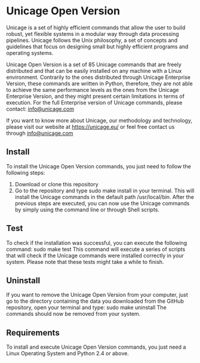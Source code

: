 # Unicage Open Version
Unicage is a set of highly efficient commands that allow the user to build robust, yet flexible systems in a modular way through data processing pipelines. Unicage follows the Unix philosophy, a set of concepts and guidelines that focus on designing small but highly efficient programs and operating systems.

Unicage Open Version is a set of 85 Unicage commands that are freely distributed and that can be easily installed on any machine with a Linux environment. Contrarily to the ones distributed through Unicage Enterprise Version, these commands are written in Python, therefore, they are not able to achieve the same performance levels as the ones from the Unicage Enterprise Version, and they might present certain limitations in terms of execution. 
For the full Enterprise version of Unicage commands, please contact: info@unicage.com

If you want to know more about Unicage, our methodology and technology, please visit our website at https://unicage.eu/ or feel free contact us through info@unicage.com


## Install
To install the Unicage Open Version commands, you just need to follow the following steps: 
1)	Download or clone this repository 
2)	Go to the repository and type sudo make install in your terminal.
This will install the Unicage commands in the default path /usr/local/bin.
After the previous steps are executed, you can now use the Unicage commands by simply using the command line or through Shell scripts. 


## Test
To check if the installation was successful, you can execute the following command: sudo make test 
This command will execute a series of scripts that will check if the Unicage commands were installed correctly in your system. Please note that these tests might take a while to finish. 


## Uninstall
If you want to remove the Unicage Open Version from your computer, just go to the directory containing the data you downloaded from the GitHub repository, open your terminal and type: sudo make uninstall The commands should now be removed from your system.


## Requirements
To install and execute Unicage Open Version commands, you just need a Linux Operating System and Python 2.4 or above. 

